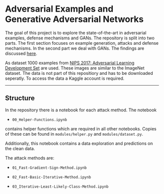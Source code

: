 # Adversarial Examples and Generative Adversarial Networks

The goal of this project is to explore the state-of-the-art in adversarial examples, defense mechanisms and GANs. The repository is split into two parts. The first section focuses on example generation, attacks and defense mechanisms. In the second part we deal with GANs. The findings are discussed [here](https://daved01.github.io/Adversarial_Examples_GANs/).


As dataset 1000 examples from [NIPS 2017: Adversarial Learning Development Set](https://www.kaggle.com/google-brain/nips-2017-adversarial-learning-development-set#categories.csv) are used. These images are similar to the ImageNet dataset. The data is not part of this repositiory and has to be downloaded seperatly. To access the data a Kaggle account is required.

----------------
## Structure

In the repository there is a notebook for each attack method. The notebook 

- `00_Helper-Functions.ipynb`

contains helper functions which are required in all other notebooks. Copies of these can be found in `modules/helper.py` and `modules/dataset.py`.

Additionally, this notebook contains a data exploration and predictions on the clean data.

The attack methods are:

- `01_Fast-Gradient-Sign-Method.ipynb`

- `02_Fast-Basic-Iterative-Method.ipynb`

- `03_Iterative-Least-Likely-Class-Method.ipynb`